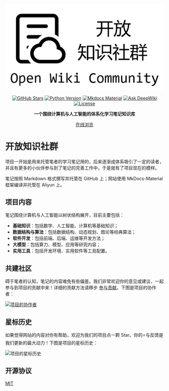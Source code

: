 <p align="center">
    <a title="Project Cover Image" href="https://wiki.dwj601.cn/" target="_blank"><img src="./overrides/assets/cover-image.png" alt="Project Cover Image"></a>
</p>

<p align="center">
  <a title="GitHub Stars" href="https://github.com/Explorer-Dong/wiki" target="_blank"><img alt="GitHub Stars" src="https://img.shields.io/github/stars/Explorer-Dong/wiki"></a>
  <a title="Python Version" href="https://python.org" target="_blank"><img src="https://img.shields.io/badge/Python-3.11+-aff" alt="Python Version"></a>
  <a title="Mkdocs Material Version" href="https://squidfunk.github.io/mkdocs-material/" target="_blank"><img src="https://img.shields.io/badge/Mkdocs_Material-9.x-purple" alt="Mkdocs Material"></a>
  <a title="Ask DeepWiki" href="https://deepwiki.com/Explorer-Dong/wiki" target="_blank"><img src="https://deepwiki.com/badge.svg" alt="Ask DeepWiki"></a>
  <a title="License" href="https://github.com/Explorer-Dong/wiki/blob/main/LICENSE" target="_blank"><img src="https://img.shields.io/github/license/Explorer-Dong/wiki.svg?style=flat" alt="License"></a>
</p>

<p align="center">
    <b>一个围绕计算机与人工智能的体系化学习笔记知识库</b>
</p>

<p align="center">
    <a title="Read Online" href="https://wiki.dwj601.cn" target="_blank">在线浏览</a>
</p>

# 开放知识社群

项目一开始是用来托管笔者的学习笔记用的，后来逐渐成体系吸引了一定的读者，并且有更多的小伙伴参与到了笔记的完善工作中，于是就有了项目现在的模样。

笔记按照 Markdown 格式撰写并托管在 GitHub 上；网站使用 MkDocs-Material 框架编译并托管在 Aliyun 上。

## 项目内容

笔记围绕计算机与人工智能以树状结构展开，目前主要包括：

- **基础知识**：包括数学、人工智能、计算机等基础知识；
- **数据结构与算法**：包括数据结构、动态规划、图论等经典算法；
- **软件开发**：包括前端、后端、运维等开发方法；
- **大模型**：包括算力、模型、应用等研究内容；
- **实用工具**：包括开发环境、实用软件等工具配置。

## 共建社区

碍于笔者的认知，笔记的内容难免有些偏差。我们非常欢迎你的意见或建议，一起参与到项目的贡献中来！详细的贡献方法请移步 [参与贡献](https://wiki.dwj601.cn/contributing/)。下图是项目的协作者：

<a href="https://github.com/Explorer-Dong/wiki/graphs/contributors">
  <img src="https://stg.contrib.rocks/image?repo=Explorer-Dong/wiki" alt="项目的协作者" />
</a>

## 星标历史

如果觉得网站的内容对你有帮助，欢迎为我们的项目点一颗 Star。你的⭐与反馈是我们更新的最大动力！下图是项目的星标历史：

![项目的星标历史](https://api.star-history.com/svg?repos=Explorer-Dong/wiki&type=date&legend=bottom-right)

## 开源协议

[MIT](./LICENSE)
